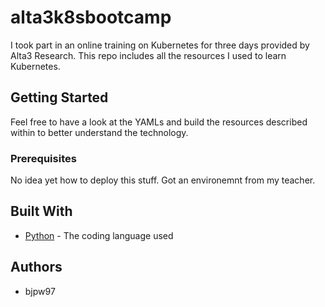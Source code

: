 # alta3k8sbootcamp

I took part in an online training on Kubernetes for three days provided by Alta3 Research. This repo includes all the resources I used to learn Kubernetes.

## Getting Started

Feel free to have a look at the YAMLs and build the resources described within to better understand the technology.

### Prerequisites

No idea yet how to deploy this stuff. Got an environemnt from my teacher.

## Built With

* [Python](https://www.python.org/) - The coding language used

## Authors

* bjpw97
